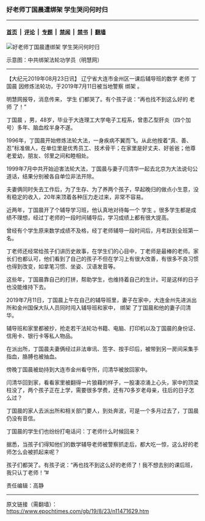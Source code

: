 ### 好老师丁国晨遭绑架 学生哭问何时归

---

#### [首页](../../../..?n11471629) &nbsp;|&nbsp; [评论](../../../../../epoch-comment?n11471629) &nbsp;|&nbsp; [专题](../../../../../epoch-special?n11471629) &nbsp;|&nbsp; [禁闻](../../../../../epoch-news?n11471629) &nbsp;|&nbsp; [禁书](../../../../../books?n11471629) &nbsp;|&nbsp; [翻墙](https://github.com/gfw-breaker/nogfw/blob/master/README.md?n11471629)


<div><img alt="好老师丁国晨遭绑架 学生哭问何时归" class="attachment-djy_600_400 size-djy_600_400 wp-post-image" src="https://i.epochtimes.com/assets/uploads/2019/08/1-180-600x370-600x370.jpg"/>
<div class="caption">
 <p>
  示意图：中共绑架法轮功学员（明慧网）
 </p>
</div></div><hr/><div class="post_content" id="artbody" itemprop="articleBody">
 <!-- article content begin -->
 <p>
  【大纪元2019年08月23日讯】 辽宁省大连市金州区一课后辅导班的数学
  <ok href="https://www.epochtimes.com/gb/tag/%E8%80%81%E5%B8%88.html">
   老师
  </ok>
  <ok href="https://www.epochtimes.com/gb/tag/%E4%B8%81%E5%9B%BD%E6%99%A8.html">
   丁国晨
  </ok>
  因修炼法轮功，于2019年7月11日被当地警察
  <ok href="https://www.epochtimes.com/gb/tag/%E7%BB%91%E6%9E%B6.html">
   绑架
  </ok>
  。
 </p>
 <p class="p3">
  <span class="s1">
   明慧网报导，消息传来，
   <ok href="https://www.epochtimes.com/gb/tag/%E5%AD%A6%E7%94%9F.html">
    学生
   </ok>
   们都哭了。有个孩子说：“再也找不到这么好的
   <ok href="https://www.epochtimes.com/gb/tag/%E8%80%81%E5%B8%88.html">
    老师
   </ok>
   了！”
  </span>
 </p>
 <p class="p5">
  <span class="s1">
   <ok href="https://www.epochtimes.com/gb/tag/%E4%B8%81%E5%9B%BD%E6%99%A8.html">
    丁国晨
   </ok>
   ，男，48岁，毕业于大连理工大学电子工程系，曾患乙型肝炎（四个加号）多年、脑血栓半身不遂。
  </span>
 </p>
 <p class="p5">
  <span class="s1">
   1996年，丁国晨开始修炼法轮大法，一身疾病不翼而飞。从此他按着“真、善、忍”标准做人，在单位里是优秀员工、技术骨干；在家里是好丈夫、好爸爸；他尊老爱幼，朋友、邻里之间和睦相处。
  </span>
 </p>
 <p class="p5">
  <span class="s1">
   1999年7月中共开始迫害法轮大法，丁国晨与妻子闫清华一起去北京为大法说句公道话，结果分别被各自单位非法开除。
  </span>
 </p>
 <p class="p5">
  <span class="s1">
   夫妻俩同时失去工作后，为了生存、为了养两个孩子，早起晚归的做点小生意，没有稳定的收入，20年来顶着各种压力走过来，非常不容易。
  </span>
 </p>
 <p class="p5">
  <span class="s1">
   近两年，丁国晨开了个辅导学习班，他认真地对待每一个
   <ok href="https://www.epochtimes.com/gb/tag/%E5%AD%A6%E7%94%9F.html">
    学生
   </ok>
   。很多学生都是成绩不理想，经过丁老师的一段时间辅导后，学习成绩上都有很大提高。
  </span>
 </p>
 <p class="p5">
  <span class="s1">
   曾经有个学生原来数学成绩不及格，经丁老师辅导一段时间后，月考跃到全班第一名。
  </span>
 </p>
 <p class="p5">
  <span class="s1">
   丁老师还经常给孩子们讲历史故事，在学生们的心目中，丁老师是最棒的老师。家长们也都认可，他们看到了自己的孩子不但在学习上有很大改善，有很多不良习惯也得到改变，如拿笔习惯、坐姿、汉语发音等。
  </span>
 </p>
 <p class="p5">
  <span class="s1">
   这些年，丁国晨靠自己的打拼，帮助学生，也维持着自己的生计。可是这样的日子也没能维持下去。
  </span>
 </p>
 <p class="p5">
  <span class="s1">
   2019年7月11日，丁国晨上午在自己的辅导班里，妻子在家中，大连金州先进派出所和金州国保大队人员同时闯入辅导班和家中，
   <ok href="https://www.epochtimes.com/gb/tag/%E7%BB%91%E6%9E%B6.html">
    绑架
   </ok>
   了丁国晨和他的妻子闫清华。
  </span>
 </p>
 <p class="p5">
  <span class="s1">
   辅导班和家里都被抄，抢走若干法轮功书籍、电脑、打印机以及丁国晨的身份证、信用卡、银行卡等私人物品。
  </span>
 </p>
 <p class="p5">
  <span class="s1">
   在派出所，丁国晨夫妻俩经过非法审讯、签字、按手印后，被带到另一房间采集手指血，胳膊也被抽血。
  </span>
 </p>
 <p class="p5">
  <span class="s1">
   傍晚丁国晨被劫持到大连市金州看守所，闫清华被放回家中。
  </span>
 </p>
 <p class="p5">
  <span class="s1">
   闫清华回到家，看看家里被翻得一片狼藉的样子，一股凄凉涌上心头，家中的顶梁柱没了，两个孩子正在上学，需要很多学费，还有70多岁老母亲，往后的日子怎么过？
  </span>
 </p>
 <p class="p5">
  <span class="s1">
   丁国晨的家人去派出所和相关部门要人，到处奔波，可是一个多月过去了，丁国晨仍没有音信。
  </span>
 </p>
 <p class="p5">
  <span class="s1">
   丁国晨的学生们也纷纷打电话问：丁老师什么时候回来？
  </span>
 </p>
 <p class="p5">
  <span class="s1">
   据悉，当孩子们得知他们的数学辅导老师被警察抓走后，都大吃一惊，这么好的老师怎么会被抓起来呢？
  </span>
 </p>
 <p class="p5">
  <span class="s1">
   孩子们都哭了。有孩子说：“再也找不到这么好的老师了！我不想去别的课后班，我只认丁老师！”#
  </span>
 </p>
 <p class="p5">
  责任编辑：高静
 </p>
 <!-- article content end -->
 <div id="below_article_ad">
 </div>
</div>


---

原文链接（需翻墙）：https://www.epochtimes.com/gb/19/8/23/n11471629.htm